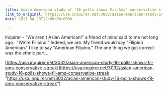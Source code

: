 ```yaml
---
title: Asian American study of '16 polls shows Fil-Ams' conservative streak
link_to_original: https://usa.inquirer.net/3032/asian-american-study-16-polls-shows-fil-ams-conservative-streak
date: 2017-04-20T12:00:00+0000

---
```

Inquirer - "We aren't Asian American!" a friend of mind said to me not long ago.  "We're Filipino." Indeed, we are. My friend would say "Filipino American." I like to say "American Filipino." The one thing we got correct was the ethnic part…

[https://usa.inquirer.net/3032/asian-american-study-16-polls-shows-fil-ams-conservative-streak](https://usa.inquirer.net/3032/asian-american-study-16-polls-shows-fil-ams-conservative-streak "https://usa.inquirer.net/3032/asian-american-study-16-polls-shows-fil-ams-conservative-streak")